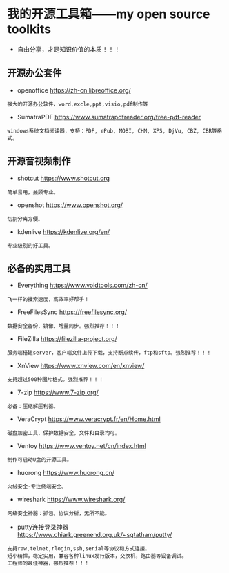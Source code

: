 # 我的开源工具箱——my open source toolkits
- 自由分享，才是知识价值的本质！！！

## 开源办公套件
- openoffice https://zh-cn.libreoffice.org/
```
强大的开源办公软件，word,excle,ppt,visio,pdf制作等
```
- SumatraPDF https://www.sumatrapdfreader.org/free-pdf-reader
```
windows系统文档阅读器，支持：PDF, ePub, MOBI, CHM, XPS, DjVu, CBZ, CBR等格式。
```

## 开源音视频制作
- shotcut https://www.shotcut.org
```
简单易用，兼顾专业。
```
- openshot https://www.openshot.org/
```
切割分离方便。
```
- kdenlive https://kdenlive.org/en/
```
专业级别的好工具。
```
## 必备的实用工具
- Everything https://www.voidtools.com/zh-cn/
```
飞一样的搜索速度，高效率好帮手！
```
- FreeFilesSync https://freefilesync.org/
```
数据安全备份，镜像，增量同步。强烈推荐！！！
```
- FileZilla https://filezilla-project.org/
```
服务端搭建server，客户端文件上传下载，支持断点续传，ftp和sftp。强烈推荐！！！
```
- XnView https://www.xnview.com/en/xnview/
```
支持超过500种图片格式。强烈推荐！！！
```
- 7-zip https://www.7-zip.org/
```
必备：压缩解压利器。
```
- VeraCrypt https://www.veracrypt.fr/en/Home.html
```
磁盘加密工具，保护数据安全，文件和目录均可。
```
- Ventoy https://www.ventoy.net/cn/index.html
```
制作可启动U盘的开源工具。
```
- huorong https://www.huorong.cn/
```
火绒安全-专注终端安全。
```
- wireshark https://www.wireshark.org/
```
网络安全神器：抓包、协议分析，无所不能。
```
- putty连接登录神器 https://www.chiark.greenend.org.uk/~sgtatham/putty/
```
支持raw,telnet,rlogin,ssh,serial等协议和方式连接。
短小精悍，稳定实用，兼容各种linux发行版本，交换机，路由器等设备调试。
工程师的最佳神器，强烈推荐！！！
```
